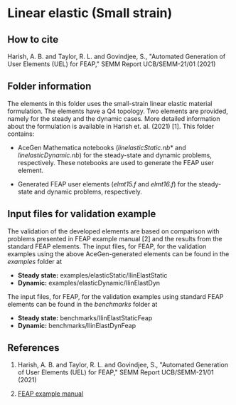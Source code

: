 # Linear elastic (Small strain)

## How to cite

Harish, A. B. and Taylor, R. L. and Govindjee, S., "Automated Generation of User Elements (UEL) for FEAP," SEMM Report UCB/SEMM-21/01 (2021)

## Folder information

The elements in this folder uses the small-strain linear elastic material formulation. The elements have a Q4 topology. Two elements are provided, namely for the steady and the dynamic cases. More detailed information about the formulation is available in Harish et. al. (2021) [1]. This folder contains:

- AceGen Mathematica notebooks (*linelasticStatic.nb** and *linelasticDynamic.nb*) for the steady-state and  dynamic problems, respectively. These notebooks are used to generate the FEAP user element.

- Generated FEAP user elements (*elmt15.f* and *elmt16.f*) for the steady-state and dynamic problems, respectively.

## Input files for validation example

The validation of the developed elements are based on comparison with problems presented in FEAP example manual [2] and the results from the standard FEAP elements. The input files, for FEAP, for the validation examples using the above AceGen-generated elements can be found in the *examples* folder at

- **Steady state:** examples/elasticStatic/IlinElastStatic
- **Dynamic:** examples/elasticDynamic/IlinElastDyn

The input files, for FEAP, for the validation examples using standard FEAP elements can be found in the *benchmarks* folder at

- **Steady state:** benchmarks/IlinElastStaticFeap
- **Dynamic:** benchmarks/IlinElastDynFeap

## References

1. Harish, A. B. and Taylor, R. L. and Govindjee, S., "Automated Generation of User Elements (UEL) for FEAP," SEMM Report UCB/SEMM-21/01 (2021)

2. <a href=http://projects.ce.berkeley.edu/feap/example_86.pdf>FEAP example manual</a>
